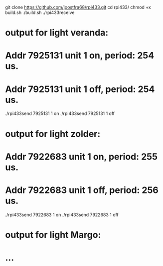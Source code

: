 



git clone https://github.com/joostfra68/rpi433.git
cd rpi433/
chmod +x build.sh
./build.sh
./rpi433receive
# output for light veranda:
# Addr 7925131 unit 1 on, period: 254 us.
# Addr 7925131 unit 1 off, period: 254 us.

./rpi433send 7925131 1 on
./rpi433send 7925131 1 off

# output for light zolder:
# Addr 7922683 unit 1 on, period: 255 us.
# Addr 7922683 unit 1 off, period: 256 us. 

./rpi433send 7922683 1 on
./rpi433send 7922683 1 off

# output for light Margo:
# ...
